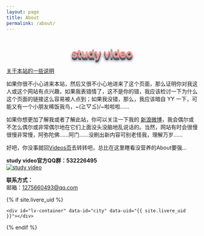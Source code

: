 ```yaml
---
layout: page
title: About
permalink: /about/
---
```

<h1 style="color: #ff9999;letter-spacing: 0;text-shadow: 0px 1px 0px #999, 0px 2px 0px #888, 0px 3px 0px #777, 0px 4px 0px #666, 0px 5px 0px #555, 0px 6px 0px #444, 0px 7px 0px #333, 0px 8px 7px #001135">
<center>study video</center >
</h1>

[关于本站的一些说明](https://wblearn.github.io/study-video/instruction/2018/01/01/first.html)

如果你很不小心进来本站，然后又很不小心地进来了这个页面，那么证明你对我这人或这个网站有点兴趣，如果我表错情了，这不是你的错，我应该检讨一下为什么这个页面的链接这么容易被人点到；如果我没错，那么，我应该暗自 YY 一下，可能又有一个小朋友稀饭我鸟，~\(≧▽≦)/~啦啦啦……


如果你想更加了解我或者了解此站，你可以关注一下我的 [新浪微博](https://weibo.com/5717080324)，我会偶尔或不怎么偶尔或非常偶尔地在它们上面没头没脑地乱说话的。当然，网站有时会很慢很慢非常慢，阿弥陀佛……阿门……没刷出新内容可别老怪我，理解万岁……

好吧，你没事就回[Videos页](https://wblearn.github.io/study-video/videos/)去转转吧，总比在这里瞎看没营养的About要强…

**study video官方QQ群：532226495**<br/>
<a target="_blank" href="//shang.qq.com/wpa/qunwpa?idkey=2e6ed9e5e94215f06a2e4155aad9bb891dcac047a79beba6574ea83d70476e56"><img border="0" src="//pub.idqqimg.com/wpa/images/group.png" alt="study video" title="study video"></a>

**联系方式：**<br/>
邮箱：1275660493@qq.com<br/>

{% if site.livere_uid %}
<!-- livere 评论框 start -->
<div class="comment" style="position: relative;">
	
    <div id="lv-container" data-id="city" data-uid="{{ site.livere_uid }}"></div>
</div>
<!-- livere 评论框 end -->

<!-- livere 公共JS代码 start (一个网页只需插入一次) -->
<script type="text/javascript">
    (function(d, s) {
        var j, e = d.getElementsByTagName(s)[0];
        if (typeof LivereTower === 'function') { return; }
        j = d.createElement(s);
        j.src = 'https://cdn-city.livere.com/js/embed.dist.js';
        j.async = true;
        e.parentNode.insertBefore(j, e);
    })(document, 'script');
</script>
<!-- livere 公共JS代码 end -->
{% endif %}

